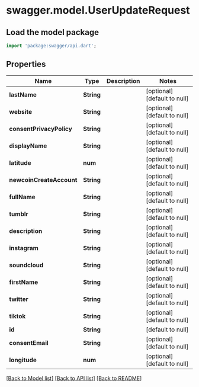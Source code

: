 # swagger.model.UserUpdateRequest

## Load the model package
```dart
import 'package:swagger/api.dart';
```

## Properties
Name | Type | Description | Notes
------------ | ------------- | ------------- | -------------
**lastName** | **String** |  | [optional] [default to null]
**website** | **String** |  | [optional] [default to null]
**consentPrivacyPolicy** | **String** |  | [optional] [default to null]
**displayName** | **String** |  | [optional] [default to null]
**latitude** | **num** |  | [optional] [default to null]
**newcoinCreateAccount** | **String** |  | [optional] [default to null]
**fullName** | **String** |  | [optional] [default to null]
**tumblr** | **String** |  | [optional] [default to null]
**description** | **String** |  | [optional] [default to null]
**instagram** | **String** |  | [optional] [default to null]
**soundcloud** | **String** |  | [optional] [default to null]
**firstName** | **String** |  | [optional] [default to null]
**twitter** | **String** |  | [optional] [default to null]
**tiktok** | **String** |  | [optional] [default to null]
**id** | **String** |  | [default to null]
**consentEmail** | **String** |  | [optional] [default to null]
**longitude** | **num** |  | [optional] [default to null]

[[Back to Model list]](../README.md#documentation-for-models) [[Back to API list]](../README.md#documentation-for-api-endpoints) [[Back to README]](../README.md)


